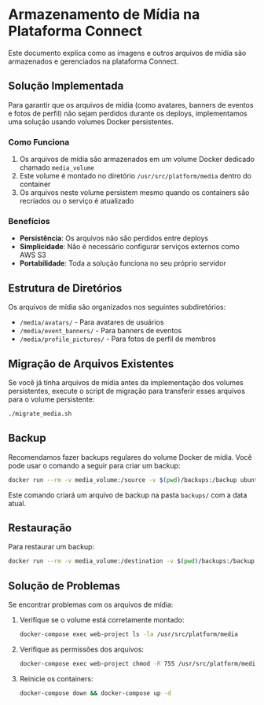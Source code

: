 # Armazenamento de Mídia na Plataforma Connect

Este documento explica como as imagens e outros arquivos de mídia são armazenados e gerenciados na plataforma Connect.

## Solução Implementada

Para garantir que os arquivos de mídia (como avatares, banners de eventos e fotos de perfil) não sejam perdidos durante os deploys, implementamos uma solução usando volumes Docker persistentes.

### Como Funciona

1. Os arquivos de mídia são armazenados em um volume Docker dedicado chamado `media_volume`
2. Este volume é montado no diretório `/usr/src/platform/media` dentro do container
3. Os arquivos neste volume persistem mesmo quando os containers são recriados ou o serviço é atualizado

### Benefícios

- **Persistência**: Os arquivos não são perdidos entre deploys
- **Simplicidade**: Não é necessário configurar serviços externos como AWS S3
- **Portabilidade**: Toda a solução funciona no seu próprio servidor

## Estrutura de Diretórios

Os arquivos de mídia são organizados nos seguintes subdiretórios:

- `/media/avatars/` - Para avatares de usuários
- `/media/event_banners/` - Para banners de eventos
- `/media/profile_pictures/` - Para fotos de perfil de membros

## Migração de Arquivos Existentes

Se você já tinha arquivos de mídia antes da implementação dos volumes persistentes, execute o script de migração para transferir esses arquivos para o volume persistente:

```bash
./migrate_media.sh
```

## Backup

Recomendamos fazer backups regulares do volume Docker de mídia. Você pode usar o comando a seguir para criar um backup:

```bash
docker run --rm -v media_volume:/source -v $(pwd)/backups:/backup ubuntu tar -czvf /backup/media_backup_$(date +%Y%m%d).tar.gz -C /source .
```

Este comando criará um arquivo de backup na pasta `backups/` com a data atual.

## Restauração

Para restaurar um backup:

```bash
docker run --rm -v media_volume:/destination -v $(pwd)/backups:/backup ubuntu bash -c "mkdir -p /destination && tar -xzvf /backup/[NOME_DO_ARQUIVO_DE_BACKUP].tar.gz -C /destination"
```

## Solução de Problemas

Se encontrar problemas com os arquivos de mídia:

1. Verifique se o volume está corretamente montado:
   ```bash
   docker-compose exec web-project ls -la /usr/src/platform/media
   ```

2. Verifique as permissões dos arquivos:
   ```bash
   docker-compose exec web-project chmod -R 755 /usr/src/platform/media
   ```

3. Reinicie os containers:
   ```bash
   docker-compose down && docker-compose up -d
   ```
